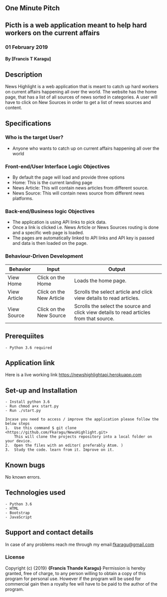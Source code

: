## One Minute Pitch
## Picth is a web application meant to help hard workers on the current affairs
### 01 February 2019
#### By **[Francis T Karagu]**

## Description
News Highlight is a web application that is meant to catch up hard workers on current affairs happening all over the world. The website has the home page, that has a list of all sources of news sorted in categories. A user will have to click on New Sources in order to get a list of news sources and content.

## Specifications
### Who is the target User?
* Anyone who wants to catch up on current affairs happening all over the world

### Front-end/User Interface Logic Objectives
* By default the page will load and provide three options
* Home: This is the current landing page
* News Article: This will contain news articles from different source.
* News Source: This will contain news source from different news platforms.

### Back-end/Business logic Objectives
* The application is using API links to pick data.
* Once a link is clicked i.e. News Article or News Sources routing is done and a specific web page is loaded.
* The pages are automatically linked to API links and API key is passed and data is then loaded on the page.

### Behaviour-Driven Development
| Behavior            | Input                         | Output                        |
| ------------------- | ----------------------------- | ----------------------------- |
| View Home | Click on the Home | Loads the home page. |
| View Article | Click on the New Article | Scrolls the select article and click view details to read articles. |
| View Source | Click on the New Source | Scrolls the select the source and click view details to read articles from that source. |

## Prerequiites
    - Python 3.6 required

## Application link
Here is a live working link https://newshighlightapi.herokuapp.com

## Set-up and Installation
    - Install python 3.6
    - Run chmod a+x start.py
    - Run ./start.py

    Incase you need to access / improve the application please follow the below steps
    1.  Use this command $ git clone <https://github.com/Fkaragu/NewsHighlight.git>
        This will clone the projects repository into a local folder on your device.
    2.  Open the files with an editor( preferably Atom. )
    3.  Study the code. learn from it. Improve on it.

## Known bugs
No known errors.

## Technologies used
    - Python 3.6
    - HTML
    - Bootstrap
    - JavaScript

## Support and contact details
In case of any problems reach me through my email:fkaragu@gmail.com

### License
Copyright (c) {2019} **{Francis Thande Karagu}**
Permission is hereby granted, free of charge, to any person willing to obtain a copy of this program for personal use. However if the program will be used for commercial gain then a royalty fee will have to be paid to the author of the program.
